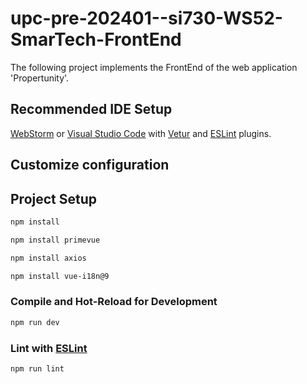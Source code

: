 # upc-pre-202401--si730-WS52-SmarTech-FrontEnd

The following project implements the FrontEnd of the web application 'Propertunity'.

## Recommended IDE Setup

[WebStorm](https://www.jetbrains.com/webstorm/promo/?msclkid=17126052f356153486a3067bad42be6f&utm_source=bing&utm_medium=cpc&utm_campaign=AMER_en_AMER_WebStorm_Branded&utm_term=webstorm&utm_content=webstorm) 
or [Visual Studio Code](https://code.visualstudio.com/) with [Vetur]() and [ESLint]() plugins.

## Customize configuration

## Project Setup

```sh
npm install
```

```sh
npm install primevue
```
```sh
npm install axios
```
```sh
npm install vue-i18n@9
```

### Compile and Hot-Reload for Development

```sh
npm run dev
```



### Lint with [ESLint](https://eslint.org/)

```sh
npm run lint
```
